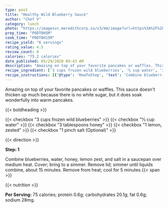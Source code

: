 ```yaml
---
type: post
title: "Healthy Wild Blueberry Sauce"
author: "Chef V"
category: lunch
photo: "https://imagesvc.meredithcorp.io/v3/mm/image?url=https%3A%2F%2Fimages.media-allrecipes.com%2Fuserphotos%2F4865318.jpg"
prep_time: "P0DT0H5M"
cook_time: "P0DT0H15M"
recipe_yield: "6 servings"
rating_value: 4.5
review_count: 8
calories: "75.2 calories"
date_published: 05/29/2020 09:43 AM
description: "Amazing on top of your favorite pancakes or waffles. This sauce doesn't thicken up much because there is no white sugar, but it does soak wonderfully into warm pancakes."
recipe_ingredient: ['3 cups frozen wild blueberries', '⅓ cup water', '3 tablespoons honey', '1 lemon, zested', '1 pinch salt']
recipe_instructions: [{'@type': 'HowToStep', 'text': 'Combine blueberries, water, honey, lemon zest, and salt in a saucepan over medium heat. Cover; bring to a simmer. Remove lid; simmer until liquids combine, about 15 minutes. Remove from heat; cool for 5 minutes.\n'}]
---
```


Amazing on top of your favorite pancakes or waffles. This sauce doesn't thicken up much because there is no white sugar, but it does soak wonderfully into warm pancakes. 

{{< boldheading >}}

{{< checkbox "3 cups frozen wild blueberries" >}}
{{< checkbox "⅓ cup water" >}}
{{< checkbox "3 tablespoons honey" >}}
{{< checkbox "1  lemon, zested" >}}
{{< checkbox "1 pinch salt  (Optional)" >}}


{{< direction >}}

**Step: 1**

Combine blueberries, water, honey, lemon zest, and salt in a saucepan over medium heat. Cover; bring to a simmer. Remove lid; simmer until liquids combine, about 15 minutes. Remove from heat; cool for 5 minutes.{{< span >}}

{{< nutrition >}}

**Per Serving:** 75 calories; protein 0.6g; carbohydrates 20.1g; fat 0.6g; sodium 28mg.
